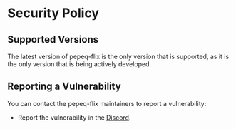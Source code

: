 # Security Policy

## Supported Versions

The latest version of pepeq-flix is the only version that is supported, as it is the only version that is being actively developed.

## Reporting a Vulnerability

You can contact the pepeq-flix maintainers to report a vulnerability:
 - Report the vulnerability in the [Discord](https://docs.undi.rest/links/discord).
